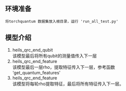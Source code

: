 ## 环境准备
    将torchquantum 数据集放入根目录，运行 'run_all_test.py'

## 模型介绍
1. heils_qrc_end_qubit  
    该模型最后将所有qubit的测量值传入下一层
2. heils_qrc_end_feature  
    该模型最后一层rho，提取特征传入下一层，参考函数 ‘get_quantum_features’
3. heils_qrc_end_feature  
    该模型将每轮rho提取特征，最后将所有特征传入下一层。